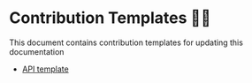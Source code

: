 # Contribution Templates 🧞‍♀️

This document contains contribution templates for updating this documentation

- [API template](./01_API.md)
